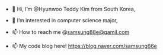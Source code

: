 - 👋 Hi, I’m @Hyunwoo Teddy Kim from South Korea,
- 👀 I’m interested in computer science major,

- 📫 How to reach me @samsung88e@gamil.com
- 📫 My code blog here! https://blog.naver.com/samsung66e 

<!---
samsung88e/samsung88e is a ✨ special ✨ repository because its `README.md` (this file) appears on your GitHub profile.
You can click the Preview link to take a look at your changes.
--->
